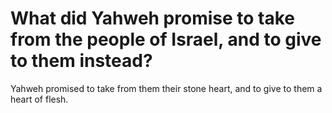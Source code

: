 # What did Yahweh promise to take from the people of Israel, and to give to them instead?

Yahweh promised to take from them their stone heart, and to give to them a heart of flesh.
